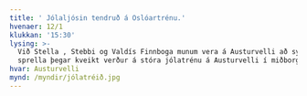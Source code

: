 ```yaml
---
title: ' Jólaljósin tendruð á Oslóartrénu.'
hvenaer: 12/1
klukkan: '15:30'
lysing: >-
  Við Stella , Stebbi og Valdís Finnboga munum vera á Austurvelli að syngja og
  sprella þegar kveikt verður á stóra jólatrénu á Austurvelli í miðborginni. 
hvar: Austurvelli
mynd: /myndir/jólatréið.jpg
---
```


